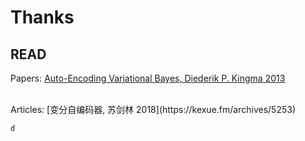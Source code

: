 # Thanks
## READ
Papers:
    [Auto-Encoding Variational Bayes, Diederik P. Kingma 2013](https://arxiv.org/pdf/1312.6114.pdf)
    
</br>    
Articles:
    [变分自编码器, 苏剑林 2018](https://kexue.fm/archives/5253)
    
    d
